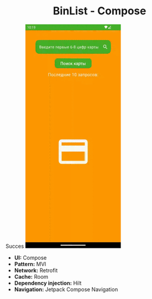 <h1 align="center">BinList - Compose</h1>

Succes ![](https://github.com/Andewbase/TestBinList/blob/compose/succes.gif)

- **UI:** Compose
- **Pattern:** MVI
- **Network:** Retrofit
- **Cache:** Room
- **Dependency injection:** Hilt       
- **Navigation:** Jetpack Compose Navigation
